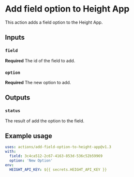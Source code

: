 # Add field option to Height App

This action adds a field option to the Height App.

## Inputs

### `field`

**Required** The id of the field to add.

### `option`

**Required** The new option to add.

## Outputs

### `status`

The result of add the option to the field.

## Example usage

```yaml
uses: actions/add-field-option-to-height-app@v1.3
with:
  field: 3c4ca512-2c67-4163-853d-536c52b59969
  option: 'New Option'
env:
  HEIGHT_API_KEY: ${{ secrets.HEIGHT_API_KEY }}
```
